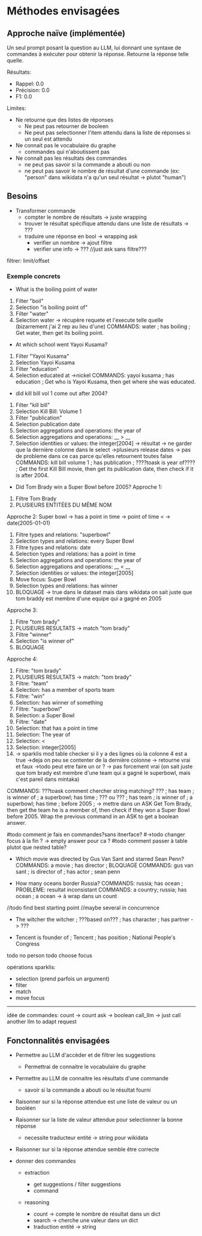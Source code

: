 # Méthodes envisagées

## Approche naïve (implémentée)

Un seul prompt posant la question au LLM, lui donnant une syntaxe de commandes à exécuter pour obtenir la réponse. Retourne la réponse telle quelle.

Résultats:
- Rappel: 0.0
- Précision: 0.0
- F1: 0.0

Limites:
- Ne retourne que des listes de réponses
    - Ne peut pas retourner de booleen
    - Ne peut pas selectionner l'item attendu dans la liste de réponses si un seul est attendu
- Ne connait pas le vocabulaire du graphe
    - commandes qui n'aboutissent pas
- Ne connaît pas les résultats des commandes
    - ne peut pas savoir si la commande a abouti ou non
    - ne peut pas savoir le nombre de résultat d'une commande (ex: "person" dans wikidata n'a qu'un seul résultat -> plutot "human")


## Besoins

- Transformer commande
    - compter le nombre de résultats -> juste wrapping
    - trouver le résultat spécifique attendu dans une liste de résultats -> ???
    - traduire une réponse en bool -> wrapping ask
        - verifier un nombre -> ajout filtre
        - verifier une info -> ??? //just ask sans filtre???

filtrer: limit/offset

### Exemple concrets
- What is the boiling point of water
1. Filter "boil"
2. Selection "is boiling point of"
3. Filter "water"
4. Selection water
-> récupère requete et l'execute telle quelle (bizarrement j'ai 2 rep au lieu d'une)
COMMANDS: water ; has boiling ;
Get water, then get its boiling point.

- At which school went Yayoi Kusama?
1. Filter "Yayoi Kusama"
2. Selection Yayoi Kusama
3. Filter "education"
4. Selection educated at
->nickel
COMMANDS: yayoi kusama ; has education ;
Get who is Yayoi Kusama, then get where she was educated.

- did kill bill vol 1 come out after 2004?
1. Filter "kill bill"
2. Selection Kill Bill: Volume 1
3. Filter "publication"
4. Selection publication date
5. Selection aggregations and operations: the year of
6. Selection aggregations and operations: __ > __
7. Selection identities or values: the integer[2004]
-> résultat -> ne garder que la dernière colonne dans le select
->plusieurs release dates -> pas de probleme dans ce cas parce qu'elles retournent toutes false
COMMANDS: kill bill volume 1 ; has publication ; ????toask is year of???? ;
Get the first Kill Bill movie, then get its publication date, then check if it is after 2004. 

- Did Tom Brady win a Super Bowl before 2005?
Approche 1: 
1. Filtre Tom Brady
2. PLUSIEURS ENTITÉES DU MÊME NOM

Approche 2: Super bowl -> has a point in time -> point of time < -> date(2005-01-01)
1. Filtre types and relations: "superbowl"
2. Selection types and relations: every Super Bowl
3. Filtre types and relations: date
4. Selection types and relations: has a point in time
5. Selection aggregations and operations: the year of
6. Selection aggregations and operations: __ < __
7. Selection identities or values: the integer[2005]
8. Move focus: Super Bowl
9. Selection types and relations: has winner
10. BLOQUAGE -> true dans le dataset mais dans wikidata on sait juste que tom braddy est membre d'une equipe qui a gagné en 2005

Approche 3:
1. Filtre "tom brady"
2. PLUSIEURS RESULTATS -> match "tom brady"
3. Filtre "winner"
4. Selection "is winner of"
5. BLOQUAGE


Approche 4:
1. Filtre: "tom brady"
2. PLUSIEURS RESULTATS -> match: "tom brady"
3. Filtre: "team"
4. Selection: has a member of sports team
5. Filtre: "win"
6. Selection: has winner of something
7. Filtre: "superbowl"
8. Selection: a Super Bowl
9. Filtre: "date"
10. Selection: that has a point in time
11. Selection: The year of
12. Selection: <
13. Selection: integer[2005] 
14. -> sparklis mod table checker si il y a des lignes où la colonne 4 est a true 
->deja on peu se contenter de la dernière colonne -> retourne vrai et faux ->todo peut etre faire un or ?
-> pas forcement vrai (on sait juste que tom brady est membre d'une team qui a gagné le superbowl, mais c'est pareil dans mintaka)

COMMANDS: ???toask comment chercher string matching?
??? ; has team ; is winner of ; a superbowl; has time ; ???
ou
??? ; has team ; is winner of ; a superbowl; has time ; before 2005 ; -> mettre dans un ASK
Get Tom Brady, then get the team he is a member of, then check if they won a Super Bowl before 2005.
Wrap the previous command in an ASK to get a boolean answer.

#todo comment je fais en commandes?sans itnerface?
#->todo changer focus à la fin ? -> empty answer pour ca ?
#todo comment passer à table plutot que nested table?


- Which movie was directed by Gus Van Sant and starred Sean Penn?
COMMANDS:  a movie ; has director ; BLOQUAGE
COMMANDS: gus van sant ; is director of ; has actor ; sean penn

- How many oceans border Russia?
COMMANDS: russia; has ocean ; PROBLEME: resultat inconsistant
COMMANDS: a country; russia; has ocean ; a ocean -> à wrap dans un count

//todo find best starting point
//maybe several in concurrence


- The witcher
the witcher ; ???based on??? ; has character ; has partner -> ???

- Tencent
is founder of ; Tencent ; has position ; National People's Congress

todo no person
todo choose focus

opérations sparklis:
- selection (prend parfois un argument)
- filter
- match
- move focus
__________________
idée de commandes:
count -> count
ask -> boolean
call_llm -> just call another llm to adapt request



## Fonctonnalités envisagées
- Permettre au LLM d'accèder et de filtrer les suggestions
    - Permettrai de connaitre le vocabulaire du graphe

- Permettre au LLM de connaitre les résultats d'une commande
    - savoir si la commande a abouti ou le résultat fourni

- Raisonner sur si la réponse attendue est une liste de valeur ou un booléen
- Raisonner sur la liste de valeur attendue pour selectionner la bonne réponse
    - necessite traducteur entité -> string pour wikidata

- Raisonner sur si la réponse attendue semble être correcte

- donner des commandes
    - extraction
        - get suggestions / filter suggestions
        - command

    - reasoning
        - count -> compte le nombre de résultat dans un dict
        - search -> cherche une valeur dans un dict
        - traduction entité -> string
